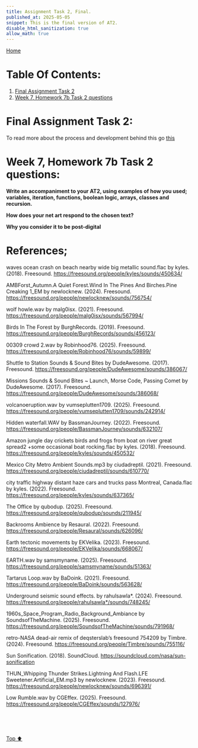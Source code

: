 ```yaml
---
title: Assignment Task 2, Final.
published_at: 2025-05-05
snippet: This is the final version of AT2.
disable_html_sanitization: true
allow_math: true
---
```


[Home](https://cclanchublo6.deno.dev/)

# Table Of Contents:

1. [Final Assignment Task 2](#final-assignment-task-2)
2. [Week 7, Homework 7b Task 2 questions](#week-7-homework-7b-task-2-questions)

# Final Assignment Task 2:

To read more about the process and development behind this go [this](https://cclanchublo6-bbkd5ncbjcth.deno.dev/AT2-Concept)

# Week 7, Homework 7b Task 2 questions:

**Write an accompaniment to your AT2, using examples of how you used; variables, iteration, functions, boolean logic, arrays, classes and recursion.**

**How does your net art respond to the chosen text?**

**Why you consider it to be post-digital**

# References;

waves ocean crash on beach nearby wide big metallic sound.flac by kyles. (2018). Freesound. https://freesound.org/people/kyles/sounds/450634/

AMBForst_Autumn.A Quiet Forest.Wind In The Pines And Birches.Pine Creaking 1_EM by newlocknew. (2024). Freesound. https://freesound.org/people/newlocknew/sounds/756754/

‌wolf howle.wav by malg0isx. (2021). Freesound. https://freesound.org/people/malg0isx/sounds/567994/

‌Birds In The Forest by BurghRecords. (2019). Freesound. https://freesound.org/people/BurghRecords/sounds/456123/

‌00309 crowd 2.wav by Robinhood76. (2025). Freesound. https://freesound.org/people/Robinhood76/sounds/59899/

‌Shuttle to Station Sounds & Sound Bites by DudeAwesome. (2017). Freesound. https://freesound.org/people/DudeAwesome/sounds/386067/

‌Missions Sounds & Sound Bites ~ Launch, Morse Code, Passing Comet by DudeAwesome. (2017). Freesound. https://freesound.org/people/DudeAwesome/sounds/386068/

‌volcanoeruption.wav by vumseplutten1709. (2025). Freesound. https://freesound.org/people/vumseplutten1709/sounds/242914/

‌Hidden waterfall.WAV by BassmanJourney. (2022). Freesound. https://freesound.org/people/BassmanJourney/sounds/632107/

Amazon jungle day crickets birds and frogs from boat on river great spread2 +some occasional boat rocking.flac by kyles. (2018). Freesound. https://freesound.org/people/kyles/sounds/450532/

‌Mexico City Metro Ambient Sounds.mp3 by ciudadreptil. (2021). Freesound. https://freesound.org/people/ciudadreptil/sounds/610770/

‌city traffic highway distant haze cars and trucks pass Montreal, Canada.flac by kyles. (2022). Freesound. https://freesound.org/people/kyles/sounds/637365/

‌The Office by qubodup. (2025). Freesound. https://freesound.org/people/qubodup/sounds/211945/

‌Backrooms Ambience by Resaural. (2022). Freesound. https://freesound.org/people/Resaural/sounds/626096/

‌Earth tectonic movements by EKVelika. (2023). Freesound. https://freesound.org/people/EKVelika/sounds/668067/

‌EARTH.wav by samsmyname. (2025). Freesound. https://freesound.org/people/samsmyname/sounds/51363/

‌Tartarus Loop.wav by BaDoink. (2021). Freesound. https://freesound.org/people/BaDoink/sounds/563628/

Underground seismic sound effects. by rahulsawla*. (2024). Freesound. https://freesound.org/people/rahulsawla*/sounds/748245/

1960s_Space_Program_Radio_Background_Ambiance by SoundsofTheMachine. (2025). Freesound. https://freesound.org/people/SoundsofTheMachine/sounds/791968/

‌retro-NASA dead-air remix of deqsterslab’s freesound 754209 by Timbre. (2024). Freesound. https://freesound.org/people/Timbre/sounds/755116/

‌Sun Sonification. (2018). SoundCloud. https://soundcloud.com/nasa/sun-sonification

‌THUN_Whipping Thunder Strikes.Lightning And Flash.LFE Sweetener.Artificial_EM.mp3 by newlocknew. (2023). Freesound. https://freesound.org/people/newlocknew/sounds/696391/

‌Low Rumble.wav by CGEffex. (2025). Freesound. https://freesound.org/people/CGEffex/sounds/127976/

‌

‌

[Top ⬆︎](#)

[^1]: Update its the 17th April 2025 Lanchu here, I am very tired. The sem broke me, before I broke it.
[^2]: A pig would eat a human if given the chance. And dolphins have pretty privilege.
